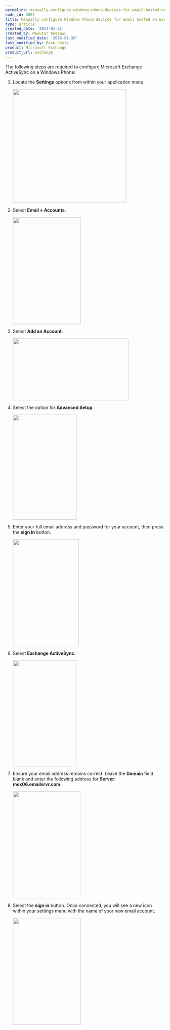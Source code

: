 ```yaml
---
permalink: manually-configure-windows-phone-devices-for-email-hosted-on-exchange-2013/
node_id: 3881
title: Manually configure Windows Phone devices for email hosted on Exchange 2013
type: article
created_date: '2014-01-31'
created_by: Mawutor Amesawu
last_modified_date: '2016-01-28'
last_modified_by: Rose Coste
product: Microsoft Exchange
product_url: exchange
---
```


The following steps are required to configure Microsoft Exchange
ActiveSync on a Windows Phone:

1. Locate the **Settings** options from within your application menu.

   <img src="{% asset_path exchange/manually-configure-windows-phone-devices-for-email-hosted-on-exchange-2013/0000.png %}" width="358" height="360" />

2. Select **Email + Accounts**.

   <img src="{% asset_path exchange/manually-configure-windows-phone-devices-for-email-hosted-on-exchange-2013/image002_2.png %}" width="215" height="338" />

3. Select **Add an Account**.

   <img src="{% asset_path exchange/manually-configure-windows-phone-devices-for-email-hosted-on-exchange-2013/image003_2.png %}" width="365" height="196" />

4. Select the option for **Advanced Setup**.

   <img src="{% asset_path exchange/manually-configure-windows-phone-devices-for-email-hosted-on-exchange-2013/image004_2.png %}" width="201" height="332" />

5. Enter your full email address and password for your account, then
   press the **sign in** button.

   <img src="{% asset_path exchange/manually-configure-windows-phone-devices-for-email-hosted-on-exchange-2013/image005_2.png %}" width="208" height="338" />

6. Select **Exchange ActiveSync**.

   <img src="{% asset_path exchange/manually-configure-windows-phone-devices-for-email-hosted-on-exchange-2013/image006_2.png %}" width="200" height="335" />

7. Ensure your email address remains correct. Leave the **Domain** field
   blank and enter the following address for **Server**: **mex06.emailsrvr.com**.

   <img src="{% asset_path exchange/manually-configure-windows-phone-devices-for-email-hosted-on-exchange-2013/image001_2_0.png %}" width="213" height="338" />

8. Select the **sign in** button. Once connected, you will see a
   new icon within your settings menu with the name of your new email
   account.

   <img src="{% asset_path exchange/manually-configure-windows-phone-devices-for-email-hosted-on-exchange-2013/image007_2.png %}" width="215" height="338" />

